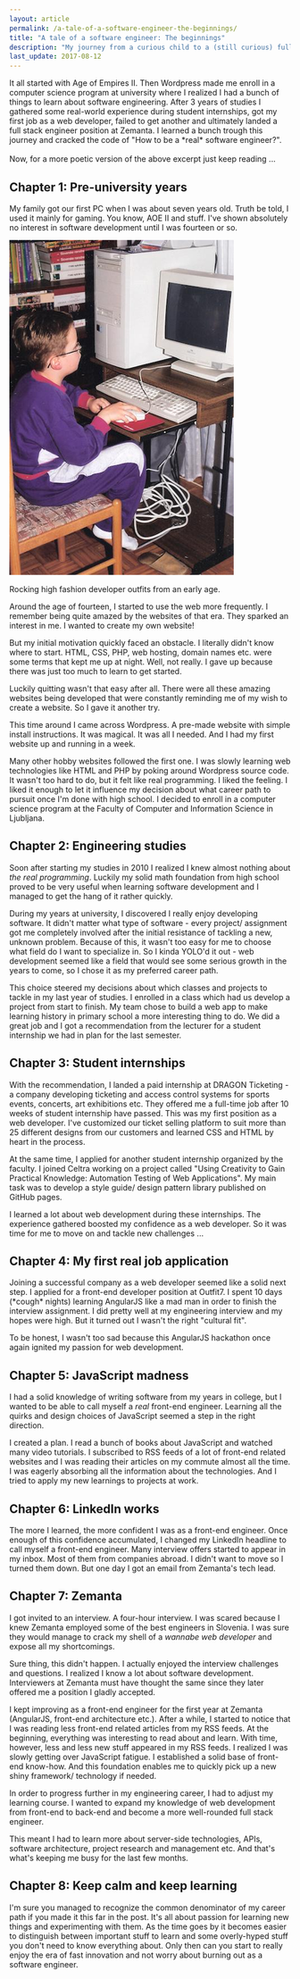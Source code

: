 ```yaml
---
layout: article
permalink: /a-tale-of-a-software-engineer-the-beginnings/
title: "A tale of a software engineer: The beginnings"
description: "My journey from a curious child to a (still curious) full stack web engineer."
last_update: 2017-08-12
---
```


<p class="excerpt">
    It all started with Age of Empires II. Then Wordpress made me enroll in a computer science program at university where I realized I had a bunch of things to learn about software engineering. After 3 years of studies I gathered some real-world experience during student internships, got my first job as a web developer, failed to get another and ultimately landed a full stack engineer position at Zemanta. I learned a bunch trough this journey and cracked the code of "How to be a *real* software engineer?".
    <br><br>
    Now, for a more poetic version of the above excerpt just keep reading ...
</p>

## Chapter 1: Pre-university years

My family got our first PC when I was about seven years old. Truth be told, I used it mainly for gaming. You know, AOE II and stuff. I've shown absolutely no interest in software development until I was fourteen or so.

<div class="image image--centered">
    <img src="/images/george_byte_first_pc.jpeg" alt="George Byte's first PC" class="image__img">
    <p class="image__description">Rocking high fashion developer outfits from an early age.</p>
</div>

Around the age of fourteen, I started to use the web more frequently. I remember being quite amazed by the websites of that era. They sparked an interest in me. I wanted to create my own website!

But my initial motivation quickly faced an obstacle. I literally didn't know where to start. HTML, CSS, PHP, web hosting, domain names etc. were some terms that kept me up at night. Well, not really. I gave up because there was just too much to learn to get started.

Luckily quitting wasn't that easy after all. There were all these amazing websites being developed that were constantly reminding me of my wish to create a website. So I gave it another try.

This time around I came across Wordpress. A pre-made website with simple install instructions. It was magical. It was all I needed. And I had my first website up and running in a week.

Many other hobby websites followed the first one. I was slowly learning web technologies like HTML and PHP by poking around Wordpress source code. It wasn't too hard to do, but it felt like real programming. I liked the feeling. I liked it enough to let it influence my decision about what career path to pursuit once I'm done with high school. I decided to enroll in a computer science program at the Faculty of Computer and Information Science in Ljubljana.

## Chapter 2: Engineering studies

Soon after starting my studies in 2010 I realized I knew almost nothing about *the real programming*. Luckily my solid math foundation from high school proved to be very useful when learning software development and I managed to get the hang of it rather quickly.

During my years at university, I discovered I really enjoy developing software. It didn't matter what type of software - every project/ assignment got me completely involved after the initial resistance of tackling a new, unknown problem. Because of this, it wasn't too easy for me to choose what field do I want to specialize in. So I kinda YOLO'd it out - web development seemed like a field that would see some serious growth in the years to come, so I chose it as my preferred career path.

This choice steered my decisions about which classes and projects to tackle in my last year of studies. I enrolled in a class which had us develop a project from start to finish. My team chose to build a web app to make learning history in primary school a more interesting thing to do. We did a great job and I got a recommendation from the lecturer for a student internship we had in plan for the last semester.

## Chapter 3: Student internships

With the recommendation, I landed a paid internship at DRAGON Ticketing - a company developing ticketing and access control systems for sports events, concerts, art exhibitions etc. They offered me a full-time job after 10 weeks of student internship have passed. This was my first position as a web developer. I've customized our ticket selling platform to suit more than 25 different designs from our customers and learned CSS and HTML by heart in the process.

At the same time, I applied for another student internship organized by the faculty. I joined Celtra working on a project called "Using Creativity to Gain Practical Knowledge: Automation Testing of Web Applications". My main task was to develop a style guide/ design pattern library published on GitHub pages.

I learned a lot about web development during these internships. The experience gathered boosted my confidence as a web developer. So it was time for me to move on and tackle new challenges ...

## Chapter 4: My first real job application

Joining a successful company as a web developer seemed like a solid next step. I applied for a front-end developer position at Outfit7. I spent 10 days (\*cough\* nights) learning AngularJS like a mad man in order to finish the interview assignment. I did pretty well at my engineering interview and my hopes were high. But it turned out I wasn't the right "cultural fit".

To be honest, I wasn't too sad because this AngularJS hackathon once again ignited my passion for web development.

## Chapter 5: JavaScript madness

I had a solid knowledge of writing software from my years in college, but I wanted to be able to call myself a *real* front-end engineer. Learning all the quirks and design choices of JavaScript seemed a step in the right direction.

I created a plan. I read a bunch of books about JavaScript and watched many video tutorials. I subscribed to RSS feeds of a lot of front-end related websites and I was reading their articles on my commute almost all the time. I was eagerly absorbing all the information about the technologies. And I tried to apply my new learnings to projects at work.

## Chapter 6: LinkedIn works

The more I learned, the more confident I was as a front-end engineer. Once enough of this confidence accumulated, I changed my LinkedIn headline to call myself a front-end engineer. Many interview offers started to appear in my inbox. Most of them from companies abroad. I didn't want to move so I turned them down. But one day I got an email from Zemanta's tech lead.

## Chapter 7: Zemanta

I got invited to an interview. A four-hour interview. I was scared because I knew Zemanta employed some of the best engineers in Slovenia. I was sure they would manage to crack my shell of a *wannabe web developer* and expose all my shortcomings.

Sure thing, this didn't happen. I actually enjoyed the interview challenges and questions. I realized I know a lot about software development. Interviewers at Zemanta must have thought the same since they later offered me a position I gladly accepted.

I kept improving as a front-end engineer for the first year at Zemanta (AngularJS, front-end architecture etc.). After a while, I started to notice that I was reading less front-end related articles from my RSS feeds. At the beginning, everything was interesting to read about and learn. With time, however, less and less new stuff appeared in my RSS feeds. I realized I was slowly getting over JavaScript fatigue. I established a solid base of front-end know-how. And this foundation enables me to quickly pick up a new shiny framework/ technology if needed.

In order to progress further in my engineering career, I had to adjust my learning course. I wanted to expand my knowledge of web development from front-end to back-end and become a more well-rounded full stack engineer.

This meant I had to learn more about server-side technologies, APIs, software architecture, project research and management etc. And that's what's keeping me busy for the last few months.

## Chapter 8: Keep calm and keep learning

I'm sure you managed to recognize the common denominator of my career path if you made it this far in the post. It's all about passion for learning new things and experimenting with them. As the time goes by it becomes easier to distinguish between important stuff to learn and some overly-hyped stuff you don't need to know everything about. Only then can you start to really enjoy the era of fast innovation and not worry about burning out as a software engineer.
